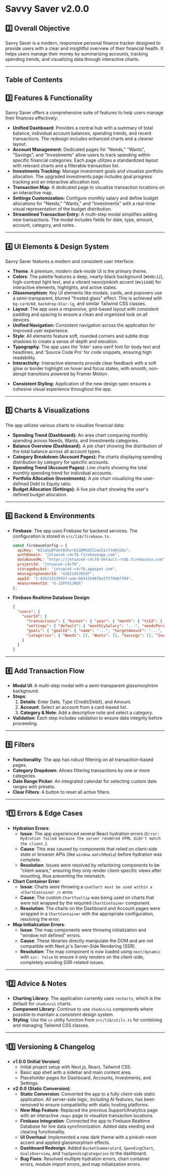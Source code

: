 # Savvy Saver v2.0.0

## 2️⃣ Overall Objective
Savvy Saver is a modern, responsive personal finance tracker designed to provide users with a clear and insightful overview of their financial health. It helps users manage their money by summarizing accounts, tracking spending trends, and visualizing data through interactive charts.

---
## Table of Contents

## 3️⃣ Features & Functionality

Savvy Saver offers a comprehensive suite of features to help users manage their finances effectively:

*   **Unified Dashboard:** Provides a central hub with a summary of total balance, individual account balances, spending trends, and recent transactions. The redesign includes enhanced charts and a cleaner layout.
*   **Account Management:** Dedicated pages for "Needs," "Wants", "Savings", and "Investments" allow users to track spending within specific financial categories. Each page utilizes a standardized layout with relevant charts and a filterable transaction list.
*   **Investments Tracking:** Manage investment goals and visualize portfolio allocation. The upgraded investments page includes goal progress tracking and an interactive allocation tool.
*   **Transaction Map**: A dedicated page to visualize transaction locations on an interactive map.
*   **Settings Customization:** Configure monthly salary and define budget allocations for "Needs," "Wants," and "Investments" with a real-time visual representation of the budget distribution.
*   **Streamlined Transaction Entry:** A multi-step modal simplifies adding new transactions. The modal includes fields for date, type, amount, account, category, and notes.

---

## 4️⃣ UI Elements & Design System

Savvy Saver features a modern and consistent user interface:

-   **Theme**: A premium, modern dark-mode UI is the primary theme.
-   **Colors**: The palette features a deep, nearly-black background (`#0d0c12`), high-contrast light text, and a vibrant neon/pinkish accent (`#e11d48`) for interactive elements, highlights, and active states.
-   **Glassmorphism**: Key UI elements like modals, cards, and popovers use a semi-transparent, blurred "frosted glass" effect. This is achieved with `bg-card/60`, `backdrop-blur-lg`, and similar Tailwind CSS classes.
-   **Layout**: The app uses a responsive, grid-based layout with consistent padding and spacing to ensure a clean and organized look on all devices.
-   **Unified Navigation:** Consistent navigation across the application for improved user experience.
-   **Style**: All elements feature soft, rounded corners and subtle drop shadows to create a sense of depth and elevation.
-   **Typography**: The app uses the 'Inter' sans-serif font for body text and headlines, and 'Source Code Pro' for code snippets, ensuring high readability.
-   **Interactivity**: Interactive elements provide clear feedback with a soft glow or border highlight on hover and focus states, with smooth, non-abrupt transitions powered by Framer Motion.
*   **Consistent Styling:** Application of the new design spec ensures a cohesive visual experience throughout the app.

---

## 5️⃣ Charts & Visualizations

The app utilizes various charts to visualize financial data:

*   **Spending Trend (Dashboard):** An area chart comparing monthly spending across Needs, Wants, and Investments categories.
*   **Balance Overview (Dashboard):** A pie chart showing the distribution of the total balance across all account types.
*   **Category Breakdown (Account Pages):** Pie charts displaying spending distribution by category for specific accounts.
*   **Spending Trend (Account Pages):** Line charts showing the total monthly spending trend for individual accounts.
*   **Portfolio Allocation (Investments):** A pie chart visualizing the user-defined Debt to Equity ratio.
*   **Budget Allocation (Settings):** A live pie chart showing the user's defined budget allocation.

---

## 6️⃣ Backend & Environments

-   **Firebase**: The app uses Firebase for backend services. The configuration is stored in `src/lib/firebase.ts`.
    ```javascript
    const firebaseConfig = {
      apiKey: "AIzaSyBfeXt8GhvrQiGDMGdZI2wCG1cYJoNjUGo",
      authDomain: "jntuacek-c4cf8.firebaseapp.com",
      databaseURL: "https://jntuacek-c4cf8-default-rtdb.firebaseio.com",
      projectId: "jntuacek-c4cf8",
      storageBucket: "jntuacek-c4cf8.appspot.com",
      messagingSenderId: "426214539597",
      appId: "1:426214539597:web:b8413548fbe2f5f94bf704",
      measurementId: "G-J2PF9JJRQG"
    };
    ```
-   **Firebase Realtime Database Design**:
    ```json
    {
      "users": {
        "userId": {
          "transactions": { "bucket": { "year": { "month": { "txId": { "date": "...", "type": "...", "amount": "...", "account": "...", "category": "...", "note": "..." } } } } },
          "settings": { "default": { "monthlySalary": "...", "needsPercentage": "...", "wantsPercentage": "...", "investmentsPercentage": "..." } },
          "goals": { "goalId": { "name": "...", "targetAmount": "...", "currentAmount": "..." } },
          "categories": { "Needs": [], "Wants": [], "Savings": [], "Investments": [] }
        }
      }
    }
    ```

---

## 8️⃣ Add Transaction Flow

-   **Modal UI**: A multi-step modal with a semi-transparent glassmorphism background.
-   **Steps**:
    1.  **Details**: Enter Date, Type (Credit/Debit), and Amount.
    2.  **Account**: Select an account from a card-based list.
    3.  **Category & Note**: Add a descriptive note and select a category.
-   **Validation**: Each step includes validation to ensure data integrity before proceeding.

---

## 9️⃣ Filters

-   **Functionality**: The app has robust filtering on all transaction-based pages.
-   **Category Dropdown**: Allows filtering transactions by one or more categories.
-   **Date Range Picker**: An integrated calendar for selecting custom date ranges with presets.
-   **Clear Filters**: A button to reset all active filters.

---

## 11️⃣ Errors & Edge Cases

-   **Hydration Errors**:
    -   **Issue**: The app experienced several React hydration errors (`Error: Hydration failed because the server rendered HTML didn't match the client.`).
    -   **Cause**: This was caused by components that relied on client-side state or browser APIs (like `window.matchMedia`) before hydration was complete.
    -   **Resolution**: Issues were resolved by refactoring components to be "client-aware," ensuring they only render client-specific views after mounting, thus preventing the mismatch.
-   **Chart Container Error**:
    -   **Issue**: Charts were throwing a `useChart must be used within a <ChartContainer />` error.
    -   **Cause**: The custom `ChartTooltip` was being used on charts that were not wrapped by the required `ChartContainer` component.
    -   **Resolution**: The charts on the Dashboard and Account pages were wrapped in a `ChartContainer` with the appropriate configuration, resolving the error.
- **Map Initialization Errors**:
    - **Issue**: The map components were throwing initialization and "window not defined" errors.
    - **Cause**: These libraries directly manipulate the DOM and are not compatible with Next.js's Server-Side Rendering (SSR).
    - **Resolution**: The map component is now loaded using `next/dynamic` with `ssr: false` to ensure it only renders on the client-side, completely avoiding SSR-related issues.

---
## 12️⃣ Advice & Notes

-   **Charting Library**: The application currently uses `recharts`, which is the default for `shadcn/ui` charts. 
-   **Component Library**: Continue to use `shadcn/ui` components where possible to maintain a consistent design system.
-   **Styling**: Use the `cn` utility function from `src/lib/utils.ts` for combining and managing Tailwind CSS classes.

---

## 13️⃣ Versioning & Changelog

-   **v1.0.0 (Initial Version)**
    -   Initial project setup with Next.js, React, Tailwind CSS.
    -   Basic app shell with a sidebar and main content area.
    -   Placeholder pages for Dashboard, Accounts, Investments, and Settings.
-   **v2.0.0 (Static Conversion)**:
    -   **Static Conversion**: Converted the app to a fully client-side static application. All server-side logic, including AI features, has been removed to ensure compatibility with static hosting platforms.
    -   **New Map Feature**: Replaced the previous Support/Analytics page with an interactive `/maps` page to visualize transaction locations.
    -   **Firebase Integration**: Connected the app to Firebase Realtime Database for live data synchronization. Added data seeding and clearing functionality.
    -   **UI Overhaul**: Implemented a new dark theme with a pinkish-neon accent and applied glassmorphism effects.
    -   **Dashboard Redesign**: Added `BucketSummaryCard`, `SpendingChart`, `GoalsOverview`, and `TopSpendingCategories` to the dashboard.
    -   **Bug Fixes**: Resolved multiple hydration errors, chart container errors, module import errors, and map initialization errors.
